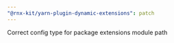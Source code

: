 ```yaml
---
"@rnx-kit/yarn-plugin-dynamic-extensions": patch
---
```


Correct config type for package extensions module path
